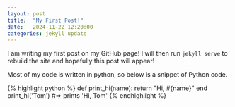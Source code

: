 ```yaml
---
layout: post
title:  "My First Post!"
date:   2024-11-22 12:20:00
categories: jekyll update
---
```


I am writing my first post on my GitHub page! I will then run `jekyll serve` to rebuild the site and hopefully this post will appear! 

Most of my code is written in python, so below is a snippet of Python code. 

{% highlight python %}
def print_hi(name):
  return "Hi, #{name}"
end
print_hi('Tom')
#=> prints 'Hi, Tom'
{% endhighlight %}


